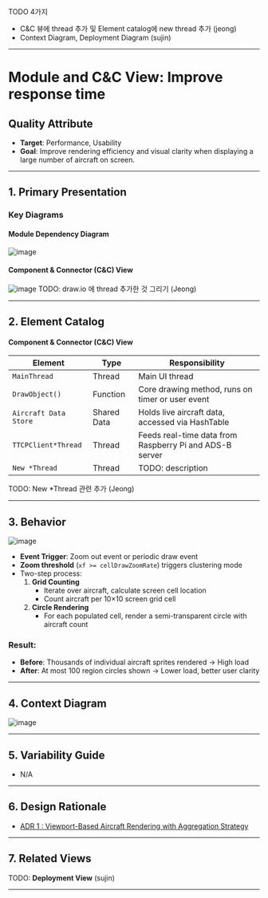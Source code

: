 TODO 4가지
- C&C 뷰에 thread 추가 및 Element catalog에 new thread 추가 (jeong)
- Context Diagram, Deployment Diagram (sujin)

  
---
# Module and C&C View: Improve response time

## Quality Attribute
- **Target**: Performance, Usability
- **Goal**: Improve rendering efficiency and visual clarity when displaying a large number of aircraft on screen.

---

## 1. Primary Presentation

### Key Diagrams

#### Module Dependency Diagram
![image](https://github.com/user-attachments/assets/6268ac37-59e6-4a07-a9ef-0904f99b66be)


#### Component & Connector (C&C) View
![image](https://github.com/user-attachments/assets/2bdc240e-2428-4afa-9233-b907bb7378ac)
TODO: draw.io 에 thread 추가한 것 그리기 (Jeong)

---

## 2. Element Catalog

#### Component & Connector (C&C) View

| Element                | Type          | Responsibility                                                |
|------------------------|---------------|----------------------------------------------------------------|
| `MainThread`         | Thread      | Main UI thread               |
| `DrawObject()`         | Function      | Core drawing method, runs on timer or user event               |
| `Aircraft Data Store`  | Shared Data   | Holds live aircraft data, accessed via HashTable               |
| `TTCPClient*Thread`    | Thread        | Feeds real-time data from Raspberry Pi and ADS-B server        |
| `New *Thread`    | Thread        | TODO: description        |

TODO: New *Thread 관련 추가 (Jeong)

---

## 3. Behavior
![image](https://github.com/user-attachments/assets/cfcc4412-8584-4046-ab92-ad24b7789433)

- **Event Trigger**: Zoom out event or periodic draw event
- **Zoom threshold** (`xf >= cellDrawZoomRate`) triggers clustering mode
- Two-step process:
  1. **Grid Counting**  
     - Iterate over aircraft, calculate screen cell location
     - Count aircraft per 10×10 screen grid cell
  2. **Circle Rendering**  
     - For each populated cell, render a semi-transparent circle with aircraft count

### Result:
- **Before**: Thousands of individual aircraft sprites rendered → High load
- **After**: At most 100 region circles shown → Lower load, better user clarity

---

## 4. Context Diagram 

![image](https://github.com/user-attachments/assets/6fb9f489-33b2-4562-935a-189f5942eb8d)



---

## 5. Variability Guide
- N/A

---

## 6. Design Rationale
- [ADR 1 : Viewport-Based Aircraft Rendering with Aggregation Strategy](../ADRs/ADR01-viewport-and-aggregation.md)

---

## 7. Related Views
TODO: **Deployment View** (sujin)

---

